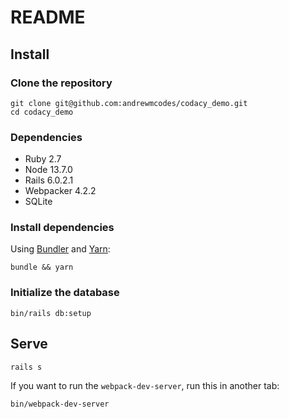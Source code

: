 # README

## Install

### Clone the repository

```shell
git clone git@github.com:andrewmcodes/codacy_demo.git
cd codacy_demo
```

### Dependencies

- Ruby 2.7
- Node 13.7.0
- Rails 6.0.2.1
- Webpacker 4.2.2
- SQLite

### Install dependencies

Using [Bundler](https://github.com/bundler/bundler) and [Yarn](https://github.com/yarnpkg/yarn):

```shell
bundle && yarn
```

### Initialize the database

```shell
bin/rails db:setup
```

## Serve

```shell
rails s
```

If you want to run the `webpack-dev-server`, run this in another tab:

```shell
bin/webpack-dev-server
```
